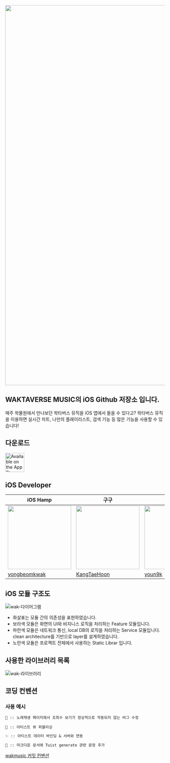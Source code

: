<div align="center">

<img src="https://github.com/wakmusic/wakmusic-iOS/assets/68860610/ac5ae167-63df-4bc2-8917-297a6f674f19.png" width = "1200">

</div>

## WAKTAVERSE MUSIC의 iOS Github 저장소 입니다.

매주 왁물원에서 만나보던 왁타버스 뮤직을 iOS 앱에서 들을 수 있다고?
왁타버스 뮤직을 이용하면 실시간 차트, 나만의 플래이리스트, 검색 기능 등 많은 기능을 사용할 수 있습니다!

## 다운로드

<a href='https://apps.apple.com/kr/app/id1641642735'><img alt='Available on the App Store' src='https://user-images.githubusercontent.com/67373938/227817078-7aab7bea-3af0-4930-b341-1a166a39501d.svg' height='60px'/></a> 

## iOS Developer

| iOS Hamp | 구구 | 케이 | 김대희 | 댕댕 |
| --- | --- | --- | --- | -- |
| <img src="https://avatars.githubusercontent.com/u/48616183?v=4" width="200px"/> | <img src="https://avatars.githubusercontent.com/u/37323252?v=4" width="200px"/> | <img src="https://avatars.githubusercontent.com/u/60254939?v=4" width="200px"/> | <img src= "https://avatars.githubusercontent.com/u/68860610?v=4" width="200px"/> | <img src= "https://avatars.githubusercontent.com/u/31872539?v=4" width="200px"/> | 
| [yongbeomkwak](https://github.com/yongbeomkwak) | [KangTaeHoon](https://github.com/KangTaeHoon) | [youn9k](https://github.com/youn9k) | [kimdaehee0824](https://github.com/kimdaehee0824) | [CoCoE1203](https://github.com/CoCoE1203) |

## iOS 모듈 구조도

![wak-다이어그램](https://github.com/wakmusic/wakmusic-iOS/assets/68860610/6b1f8e39-5d87-49cc-aed0-44934333bd71)

- 화살표는 모듈 간의 의존성을 표현하였습니다.
- 보라색 모듈은 화면의 UI와 비지니스 로직을 처리하는 Feature 모듈입니다. 
- 파란색 모듈은 네트워크 통신, local DB의 로직을 처리하는 Service 모듈입니다. clean architecture를 기반으로 layer를 설계하였습니다.
- 노란색 모듈은 프로젝트 전체에서 사용하는 Static Librar 입니다.

## 사용한 라이브러리 목록
![wak-라이브러리](https://github.com/wakmusic/wakmusic-iOS/assets/68860610/ece62563-e337-4591-84bf-7c8c982d2a54)


## 코딩 컨벤션

### 사용 예시

```markdown
🐛 :: 노래재생 페이지에서 조희수 보기가 정상적으로 작동되지 않는 버그 수정
 
💄 :: 아티스트 뷰 퍼블리싱 

✨ :: 아티스트 데이터 바인딩 & 서버와 연동

📝 :: 마크다운 문서에 Tuist generate 관련 문장 추가
```

[wakmusic 커밋 컨밴션](https://resume-daehee.notion.site/resume-daehee/Commit-Message-c64581835cdf41299d2ea1c55d4aae4e)
